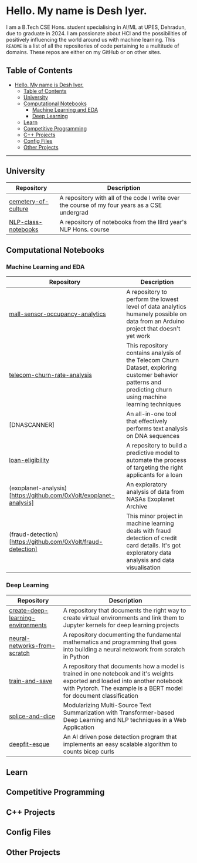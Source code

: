 # Hello. My name is Desh Iyer.

I am a B.Tech CSE Hons. student specialising in AI/ML at UPES, Dehradun, due to graduate in 2024. I am passionate about HCI and the possibilities of positively influencing the world around us with machine learning. This `README` is a list of all the repositories of code pertaining to a multitude of domains. These repos are either on my GitHub or on other sites.

## Table of Contents
- [Hello. My name is Desh Iyer.](#hello-my-name-is-desh-iyer)
  - [Table of Contents](#table-of-contents)
  - [University](#university)
  - [Computational Notebooks](#computational-notebooks)
    - [Machine Learning and EDA](#machine-learning-and-eda)
    - [Deep Learning](#deep-learning)
  - [Learn](#learn)
  - [Competitive Programming](#competitive-programming)
  - [C++ Projects](#c-projects)
  - [Config Files](#config-files)
  - [Other Projects](#other-projects)

---

## University
| **Repository** | **Description** |
|---|---|
| [cemetery-of-culture](https://github.com/0xVolt/cemetery-of-culture) | A repository with all of the code I write over the course of my four years as a CSE undergrad |
| [NLP-class-notebooks](https://github.com/0xVolt/NLP-class-notebooks) | A repository of notebooks from the IIIrd year's NLP Hons. course |

## Computational Notebooks

### Machine Learning and EDA
| **Repository** | **Description** |
|---|---|
| [mall-sensor-occupancy-analytics](https://github.com/0xVolt/mall-sensor-occupancy-analytics) | A repository to perform the lowest level of data analytics humanely possible on data from an Arduino project that doesn't yet work |
| [telecom-churn-rate-analysis ](https://github.com/0xVolt/telecom-churn-rate-analysis) | This repository contains analysis of the Telecom Churn Dataset, exploring customer behavior patterns and predicting churn using machine learning techniques |
| [DNASCANNER] | An all-in-one tool that effectively performs text analysis on DNA sequences |
| [loan-eligibility](https://github.com/0xVolt/loan-eligibility) | A repository to build a predictive model to automate the process of targeting the right applicants for a loan |
| (exoplanet-analysis)[https://github.com/0xVolt/exoplanet-analysis] | An exploratory analysis of data from NASAs Exoplanet Archive |
| (fraud-detection)[https://github.com/0xVolt/fraud-detection] | This minor project in machine learning deals with fraud detection of credit card details. It's got exploratory data analysis and data visualisation |

### Deep Learning
| **Repository** | **Description** |
|---|---|
| [create-deep-learning-environments](https://github.com/0xVolt/create-deep-learning-environments) | A repository that documents the right way to create virtual environments and link them to Jupyter kernels for deep learning projects |
| [neural-networks-from-scratch](https://github.com/0xVolt/neural-networks-from-scratch) | A repository documenting the fundamental mathematics and programming that goes into building a neural netowork from scratch in Python |
| [train-and-save](https://github.com/0xVolt/train-and-save) | A repository that documents how a model is trained in one notebook and it's weights exported and loaded into another notebook with Pytorch. The example is a BERT model for document classification |
| [splice-and-dice](https://github.com/0xVolt/splice-and-dice) | Modularizing Multi-Source Text Summarization with Transformer-based Deep Learning and NLP techniques in a Web Application |
| [deepfit-esque](https://github.com/0xVolt/deepfit-esque) | An AI driven pose detection program that implements an easy scalable algorithm to counts bicep curls |

## Learn

## Competitive Programming

## C++ Projects

## Config Files

## Other Projects